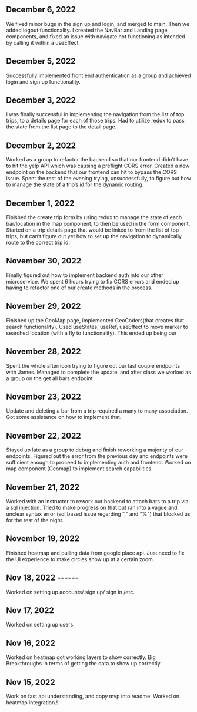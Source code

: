 ## December 6, 2022

We fixed minor bugs in the sign up and login, and merged to main. Then we added logout functionality. I created the NavBar and Landing page components, and fixed an issue with navigate not functioning as intended by calling it within a useEffect.

## December 5, 2022

Successfully implemented front end authentication as a group and achieved login and sign up functionality.

## December 3, 2022

I was finally successful in implementing the navigation from the list of top trips, to a details page for each of those trips. Had to utilize redux to pass the state from the list page to the detail page.

## December 2, 2022

Worked as a group to refactor the backend so that our frontend didn’t have to hit the yelp API which was causing a preflight CORS error. Created a new endpoint on the backend that our frontend can hit to bypass the CORS issue. Spent the rest of the evening trying, unsuccessfully, to figure out how to manage the state of a trip’s id for the dynamic routing.

## December 1, 2022

Finished the create trip form by using redux to manage the state of each bar/location in the map component, to then be used in the form component. Started on a trip details page that would be linked to from the list of top trips, but can’t figure out yet how to set up the navigation to dynamically route to the correct trip id.

## November 30, 2022

Finally figured out how to implement backend auth into our other microservice. We spent 6 hours trying to fix CORS errors and ended up having to refactor one of our create methods in the process.

## November 29, 2022

Finished up the GeoMap page, implemented GeoCoders(that creates that search functionality). Used useStates, useRef, useEffect to move marker to searched location (with a fly to functionality). This ended up being our

## November 28, 2022

Spent the whole afternoon trying to figure out our last couple endpoints with James. Managed to complete the update, and after class we worked as a group on the get all bars endpoint

## November 23, 2022

Update and deleting a bar from a trip required a many to many association. Got some assistance on how to implement that.

## November 22, 2022

Stayed up late as a group to debug and finish reworking a majority of our endpoints. Figured out the error from the previous day and endpoints were sufficient enough to proceed to implementing auth and frontend. Worked on map component (Geomap) to implement search capabilities.

## November 21, 2022

Worked with an instructor to rework our backend to attach bars to a trip via a sql injection. Tried to make progress on that but ran into a vague and unclear syntax error (sql based issue regarding "," and "%") that blocked us for the rest of the night.

## November 19, 2022

Finished heatmap and pulling data from google place api. Just need to fix the UI experience to make circles show up at a certain zoom.

## Nov 18, 2022 ------

Worked on setting up accounts/ sign up/ sign in /etc.

## Nov 17, 2022

Worked on setting up users.

## Nov 16, 2022

Worked on heatmap got working layers to show correctly. Big Breakthroughs in terms of getting the data to show up correctly.

## Nov 15, 2022

Work on fast api understanding, and copy mvp into readme. Worked on heatmap integration.!
